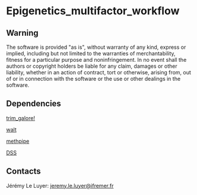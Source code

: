 # Epigenetics_multifactor_workflow

## Warning

The software is provided "as is", without warranty of any kind, express or implied, including but not limited to the warranties of merchantability, fitness for a particular purpose and noninfringement. In no event shall the authors or copyright holders be liable for any claim, damages or other liability, whether in an action of contract, tort or otherwise, arising from, out of or in connection with the software or the use or other dealings in the software.

## Dependencies

[trim_galore!](https://www.bioinformatics.babraham.ac.uk/projects/trim_galore/)

[walt](https://github.com/smithlabcode/walt)

[methpipe](https://github.com/smithlabcode/methpipe)

[DSS](https://bioconductor.org/packages/release/bioc/html/DSS.html)

## Contacts

Jérémy Le Luyer: jeremy.le.luyer@ifremer.fr

